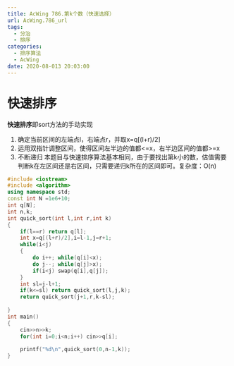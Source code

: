 ```yaml
---
title: AcWing 786.第k个数（快速选择）
url: AcWing.786_url
tags:
  - 分治
  - 排序
categories:
  - 排序算法
  - AcWing
date: 2020-08-013 20:03:00
---
```

# 快速排序
**快速排序**即sort方法的手动实现
1. 确定当前区间的左端点l，右端点r，并取x=q[(l+r)/2]
2. 运用双指针调整区间，使得区间左半边的值都<=x，右半边区间的值都>=x
3. 不断递归
本题目与快速排序算法基本相同，由于要找出第k小的数，估值需要判断k在左区间还是右区间，只需要递归k所在的区间即可。复杂度：O(n)

```c++
#include <iostream>
#include <algorithm>
using namespace std;
const int N =1e6+10;
int q[N];
int n,k;
int quick_sort(int l,int r,int k)
{
	if(l==r) return q[l];
	int x=q[(l+r)/2],i=l-1,j=r+1;
	while(i<j)
	{
		do i++; while(q[i]<x);
		do j--; while(q[j]>x);
		if(i<j) swap(q[i],q[j]);
	}
	int sl=j-l+1;
	if(k<=sl) return quick_sort(l,j,k);
	return quick_sort(j+1,r,k-sl);
	
}
int main()
{
	cin>>n>>k;
	for(int i=0;i<n;i++) cin>>q[i];
	
	printf("%d\n",quick_sort(0,n-1,k));
} 
```

<!-- more -->
